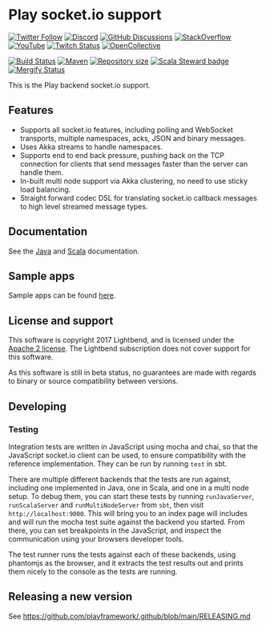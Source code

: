 # Play socket.io support

[![Twitter Follow](https://img.shields.io/twitter/follow/playframework?label=follow&style=flat&logo=twitter&color=brightgreen)](https://twitter.com/playframework)
[![Discord](https://img.shields.io/discord/931647755942776882?logo=discord&logoColor=white)](https://discord.gg/g5s2vtZ4Fa)
[![GitHub Discussions](https://img.shields.io/github/discussions/playframework/playframework?&logo=github&color=brightgreen)](https://github.com/playframework/playframework/discussions)
[![StackOverflow](https://img.shields.io/static/v1?label=stackoverflow&logo=stackoverflow&logoColor=fe7a16&color=brightgreen&message=playframework)](https://stackoverflow.com/tags/playframework)
[![YouTube](https://img.shields.io/youtube/channel/views/UCRp6QDm5SDjbIuisUpxV9cg?label=watch&logo=youtube&style=flat&color=brightgreen&logoColor=ff0000)](https://www.youtube.com/channel/UCRp6QDm5SDjbIuisUpxV9cg)
[![Twitch Status](https://img.shields.io/twitch/status/playframework?logo=twitch&logoColor=white&color=brightgreen&label=live%20stream)](https://www.twitch.tv/playframework)
[![OpenCollective](https://img.shields.io/opencollective/all/playframework?label=financial%20contributors&logo=open-collective)](https://opencollective.com/playframework)

[![Build Status](https://github.com/playframework/play-socket.io/actions/workflows/build-test.yml/badge.svg)](https://github.com/playframework/play-socket.io/actions/workflows/build-test.yml)
[![Maven](https://img.shields.io/maven-central/v/com.typesafe.play/play-socket-io_2.13.svg?logo=apache-maven)](https://mvnrepository.com/artifact/com.typesafe.play/play-socket-io_2.13)
[![Repository size](https://img.shields.io/github/repo-size/playframework/play-socket.io.svg?logo=git)](https://github.com/playframework/play-socket.io)
[![Scala Steward badge](https://img.shields.io/badge/Scala_Steward-helping-blue.svg?style=flat&logo=data:image/png;base64,iVBORw0KGgoAAAANSUhEUgAAAA4AAAAQCAMAAAARSr4IAAAAVFBMVEUAAACHjojlOy5NWlrKzcYRKjGFjIbp293YycuLa3pYY2LSqql4f3pCUFTgSjNodYRmcXUsPD/NTTbjRS+2jomhgnzNc223cGvZS0HaSD0XLjbaSjElhIr+AAAAAXRSTlMAQObYZgAAAHlJREFUCNdNyosOwyAIhWHAQS1Vt7a77/3fcxxdmv0xwmckutAR1nkm4ggbyEcg/wWmlGLDAA3oL50xi6fk5ffZ3E2E3QfZDCcCN2YtbEWZt+Drc6u6rlqv7Uk0LdKqqr5rk2UCRXOk0vmQKGfc94nOJyQjouF9H/wCc9gECEYfONoAAAAASUVORK5CYII=)](https://scala-steward.org)
[![Mergify Status](https://img.shields.io/endpoint.svg?url=https://api.mergify.com/v1/badges/playframework/play-socket.io&style=flat)](https://mergify.com)

This is the Play backend socket.io support.

## Features

* Supports all socket.io features, including polling and WebSocket transports, multiple namespaces, acks, JSON and binary messages.
* Uses Akka streams to handle namespaces.
* Supports end to end back pressure, pushing back on the TCP connection for clients that send messages faster than the server can handle them.
* In-built multi node support via Akka clustering, no need to use sticky load balancing.
* Straight forward codec DSL for translating socket.io callback messages to high level streamed message types.

## Documentation

See the [Java](./docs/JavaSocketIO.md) and [Scala](./docs/ScalaSocketIO.md) documentation.

## Sample apps

Sample apps can be found [here](./samples).

## License and support

This software is copyright 2017 Lightbend, and is licensed under the [Apache 2 license](LICENSE). The Lightbend subscription does not cover support for this software.

As this software is still in beta status, no guarantees are made with regards to binary or source compatibility between versions.

## Developing

### Testing

Integration tests are written in JavaScript using mocha and chai, so that the JavaScript socket.io client can be used, to ensure compatibility with the reference implementation. They can be run by running `test` in sbt.

There are multiple different backends that the tests are run against, including one implemented in Java, one in Scala, and one in a multi node setup. To debug them, you can start these tests by running `runJavaServer`, `runScalaServer` and `runMultiNodeServer` from `sbt`, then visit `http://localhost:9000`. This will bring you to an index page will includes and will run the mocha test suite against the backend you started. From there, you can set breakpoints in the JavaScript, and inspect the communication using your browsers developer tools.

The test runner runs the tests against each of these backends, using phantomjs as the browser, and it extracts the test results out and prints them nicely to the console as the tests are running.

## Releasing a new version

See https://github.com/playframework/.github/blob/main/RELEASING.md
